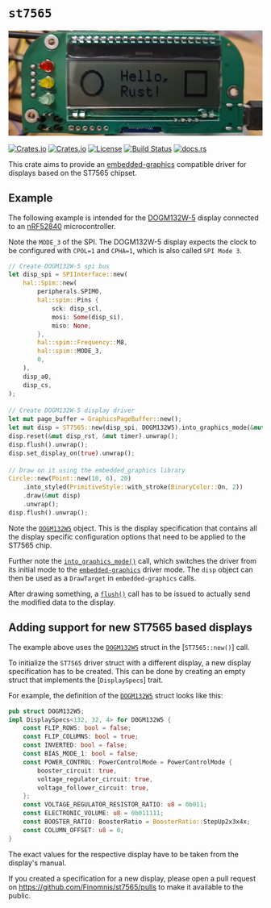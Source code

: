 # `st7565`

[![DOGM132W-5 display showing the graphics example](https://github.com/Finomnis/st7565/blob/main/readme_banner.jpg?raw=true)](examples/nrf52840_dogm132w5_graphics.rs)

[![Crates.io](https://img.shields.io/crates/v/st7565)](https://crates.io/crates/st7565)
[![Crates.io](https://img.shields.io/crates/d/st7565)](https://crates.io/crates/st7565)
[![License](https://img.shields.io/crates/l/st7565)](https://github.com/Finomnis/st7565/blob/main/LICENSE-MIT)
[![Build Status](https://img.shields.io/github/actions/workflow/status/Finomnis/st7565/ci.yml)](https://github.com/Finomnis/st7565/actions/workflows/ci.yml?query=branch%3Amain)
[![docs.rs](https://img.shields.io/docsrs/st7565)](https://docs.rs/st7565)

This crate aims to provide an
[embedded-graphics](https://crates.io/crates/embedded-graphics)
compatible driver for displays based on the ST7565 chipset.

## Example

The following example is intended for the [DOGM132W-5](https://www.displayvisions.us/products/dog.html) display connected to an [nRF52840](https://www.nordicsemi.com/products/nrf52840)
microcontroller.

Note the `MODE_3` of the SPI. The DOGM132W-5 display expects the clock to be configured
with `CPOL=1` and `CPHA=1`, which is also called `SPI Mode 3`.

```rust
// Create DOGM132W-5 spi bus
let disp_spi = SPIInterface::new(
    hal::Spim::new(
        peripherals.SPIM0,
        hal::spim::Pins {
            sck: disp_scl,
            mosi: Some(disp_si),
            miso: None,
        },
        hal::spim::Frequency::M8,
        hal::spim::MODE_3,
        0,
    ),
    disp_a0,
    disp_cs,
);

// Create DOGM132W-5 display driver
let mut page_buffer = GraphicsPageBuffer::new();
let mut disp = ST7565::new(disp_spi, DOGM132W5).into_graphics_mode(&mut page_buffer);
disp.reset(&mut disp_rst, &mut timer).unwrap();
disp.flush().unwrap();
disp.set_display_on(true).unwrap();

// Draw on it using the embedded_graphics library
Circle::new(Point::new(10, 6), 20)
    .into_styled(PrimitiveStyle::with_stroke(BinaryColor::On, 2))
    .draw(&mut disp)
    .unwrap();
disp.flush().unwrap();
```

Note the [`DOGM132W5`](displays::DOGM132W5) object. This is the display specification that contains all the display specific configuration options that need to be applied to the ST7565 chip.

Further note the [`into_graphics_mode()`](ST7565::into_graphics_mode()) call, which switches the driver from its initial
mode to the [`embedded-graphics`](https://crates.io/crates/embedded-graphics) driver mode.
The `disp` object can then be used as a `DrawTarget` in `embedded-graphics` calls.

After drawing something, a [`flush()`](ST7565::flush()) call has to be issued to actually
send the modified data to the display.


## Adding support for new ST7565 based displays

The example above uses the [`DOGM132W5`](displays::DOGM132W5) struct in the [`ST7565::new()`] call.

To initialize the `ST7565` driver struct with a different display, a new display
specification has to be created. This can be done by creating an empty struct that
implements the [`DisplaySpecs`] trait.

For example, the definition of the [`DOGM132W5`](displays::DOGM132W5) struct looks like this:
```rust
pub struct DOGM132W5;
impl DisplaySpecs<132, 32, 4> for DOGM132W5 {
    const FLIP_ROWS: bool = false;
    const FLIP_COLUMNS: bool = true;
    const INVERTED: bool = false;
    const BIAS_MODE_1: bool = false;
    const POWER_CONTROL: PowerControlMode = PowerControlMode {
        booster_circuit: true,
        voltage_regulator_circuit: true,
        voltage_follower_circuit: true,
    };
    const VOLTAGE_REGULATOR_RESISTOR_RATIO: u8 = 0b011;
    const ELECTRONIC_VOLUME: u8 = 0b011111;
    const BOOSTER_RATIO: BoosterRatio = BoosterRatio::StepUp2x3x4x;
    const COLUMN_OFFSET: u8 = 0;
}
```

The exact values for the respective display have to be taken from the display's manual.

If you created a specification for a new display, please open a pull request on <https://github.com/Finomnis/st7565/pulls> to make it available to the public.
